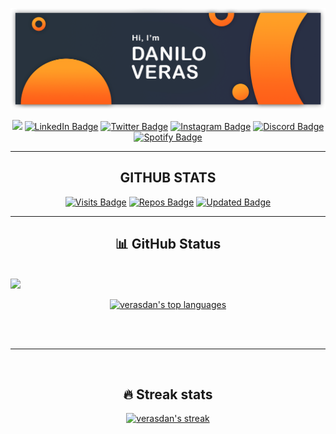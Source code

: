 
[![Hi, I'm Dan Veras](./assets/cover.png)](#)

<span align="center">
  
  <a href="mailto:veras_dan@hotmail.com"><img src="https://img.shields.io/badge/Gmail-D14836?style=for-the-badge&logo=gmail&logoColor=white"/></a>
  [![LinkedIn Badge](https://img.shields.io/badge/LinkedIn-0077B5?style=for-the-badge&logo=linkedin&logoColor=white)](https://www.linkedin.com/in/verasdanilo)
  [![Twitter Badge](https://img.shields.io/badge/Twitter-1DA1F2?style=for-the-badge&logo=twitter&logoColor=white)](https://twitter.com/veras_dan)
  [![Instagram Badge](https://img.shields.io/badge/Instagram-E4405F?style=for-the-badge&logo=instagram&logoColor=white)](https://www.instagram.com/veras_dan/)
  [![Discord Badge](https://img.shields.io/badge/Discord-7289DA?style=for-the-badge&logo=discord&logoColor=white)](https://discord.com/users/Dan#5690)
  [![Spotify Badge](https://img.shields.io/badge/Spotify-1ED760?&style=for-the-badge&logo=spotify&logoColor=white)](https://open.spotify.com/user/dveras1623)
</span>

---

<h2>GITHUB STATS</h2>

<span align="center">
  
  [![Visits Badge](https://badges.pufler.dev/visits/verasdan/verasdan?style=for-the-badge&color=F27E2D)](#)
  [![Repos Badge](https://badges.pufler.dev/repos/verasdan?style=for-the-badge&color=F27E2D)](https://github.com/verasdan?tab=repositories)
  [![Updated Badge](https://badges.pufler.dev/updated/verasdan/verasdan?style=for-the-badge&color=F27E2D)](https://github.com/verasdan)
</span>

---

## 📊 GitHub Status

<br>
  
<span align="center">
  <a href="https://github.com/verasdan">
  <img height="220em" src="https://github-readme-stats.vercel.app/api?username=verasdan&show_icons=true&theme=dark&include_all_commits=true&count_private=true"/>
  
  [![verasdan's top languages](https://github-readme-stats.vercel.app/api/top-langs/?username=verasdan&theme=dark)](https://github.com/verasdan/github-readme-stats)
</span>

<br><br>

---

<br>


## 🔥 Streak stats

<!-- GitHub Readme Streak Stats - https://github.com/veradan/github-readme-streak-stats -->
<p align="center">
  <a href="https://github.com/verasdan/github-readme-streak-stats">
  <img title="🔥 Get streak stats for your profile at git.io/streak-stats" alt="verasdan's streak" src="https://github-readme-streak-stats.herokuapp.com/?user=verasdan&theme=blue-green"/></a>

</p>  


